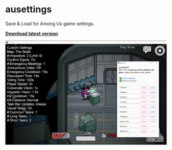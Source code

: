 # ausettings

Save &amp; Load for Among Us game settings.

**[Download latest version](https://github.com/progre/ausettings/releases)**

![](screenshot.jpg)
